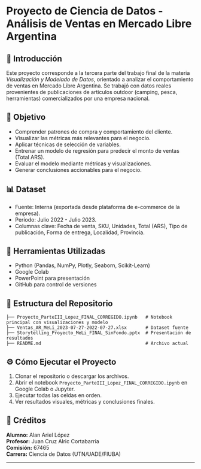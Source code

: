 
# Proyecto de Ciencia de Datos - Análisis de Ventas en Mercado Libre Argentina

## 📌 Introducción

Este proyecto corresponde a la tercera parte del trabajo final de la materia *Visualización y Modelado de Datos*, orientado a analizar el comportamiento de ventas en Mercado Libre Argentina. Se trabajó con datos reales provenientes de publicaciones de artículos outdoor (camping, pesca, herramientas) comercializados por una empresa nacional.

## 🎯 Objetivo

- Comprender patrones de compra y comportamiento del cliente.
- Visualizar las métricas más relevantes para el negocio.
- Aplicar técnicas de selección de variables.
- Entrenar un modelo de regresión para predecir el monto de ventas (Total ARS).
- Evaluar el modelo mediante métricas y visualizaciones.
- Generar conclusiones accionables para el negocio.

## 📊 Dataset

- Fuente: Interna (exportada desde plataforma de e-commerce de la empresa).
- Período: Julio 2022 - Julio 2023.
- Columnas clave: Fecha de venta, SKU, Unidades, Total (ARS), Tipo de publicación, Forma de entrega, Localidad, Provincia.

## 🧰 Herramientas Utilizadas

- Python (Pandas, NumPy, Plotly, Seaborn, Scikit-Learn)
- Google Colab
- PowerPoint para presentación
- GitHub para control de versiones

## 📁 Estructura del Repositorio

```
├── Proyecto_ParteIII_Lopez_FINAL_CORREGIDO.ipynb   # Notebook principal con visualizaciones y modelo
├── Ventas_AR_MeLi_2023-07-27-2022-07-27.xlsx       # Dataset fuente
├── Storytelling_Proyecto_MeLi_FINAL_SinFondo.pptx  # Presentación de resultados
├── README.md                                       # Archivo actual
```

## ⚙️ Cómo Ejecutar el Proyecto

1. Clonar el repositorio o descargar los archivos.
2. Abrir el notebook `Proyecto_ParteIII_Lopez_FINAL_CORREGIDO.ipynb` en Google Colab o Jupyter.
3. Ejecutar todas las celdas en orden.
4. Ver resultados visuales, métricas y conclusiones finales.

## 📌 Créditos

**Alumno:** Alan Ariel López  
**Profesor:** Juan Cruz Alric Cortabarria  
**Comisión:** 67465  
**Carrera:** Ciencia de Datos (UTN/UADE/FIUBA)

---
